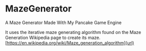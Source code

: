 # MazeGenerator
A Maze Generator Made With My Pancake Game Engine 

It uses the iterative maze generating algorithm found on the Maze Generation Wikipedia page to create its maze.[https://en.wikipedia.org/wiki/Maze_generation_algorithm](url)
